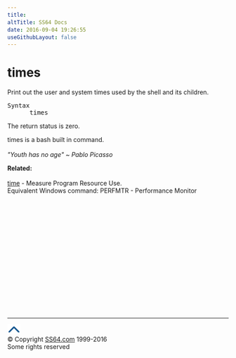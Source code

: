 ```yaml
---
title:
altTitle: SS64 Docs
date: 2016-09-04 19:26:55
useGithubLayout: false
---
```

<!-- #BeginLibraryItem "/Library/head_bash.lbi" --><!-- #EndLibraryItem --><h1>times</h1> 
<p>Print out the user and system times used by the shell and its 
  children. </p>
<pre>Syntax
      times</pre>
<p> The return status is zero. </p>
<p>times is a bash built in command.<br>
<br>
<i class="quote">"Youth has no age" ~ Pablo Picasso </i> </p>
<p><b>Related:</b><br>
<br>
<a href="time.html">time</a> - Measure Program Resource Use.<br>
Equivalent Windows command: PERFMTR - Performance Monitor</p><!-- #BeginLibraryItem "/Library/foot_bash.lbi" --><p><script async="" src="//pagead2.googlesyndication.com/pagead/js/adsbygoogle.js"></script>
<!-- bash300 -->
<ins class="adsbygoogle" style="display:inline-block;width:300px;height:250px" data-ad-client="ca-pub-6140977852749469" data-ad-slot="4615356305"></ins>
<script>
(adsbygoogle = window.adsbygoogle || []).push({});
</script></p>
<hr>
<div id="bl" class="footer"><a href="#"><img src="../images/top.png" width="30" height="22" alt="Back to the Top"></a></div>
<div id="br" class="footer, tagline">© Copyright <a href="http://ss64.com/">SS64.com</a> 1999-2016<br>
Some rights reserved</div><!-- #EndLibraryItem -->

